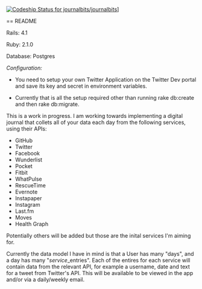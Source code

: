 [ ![Codeship Status for journalbits/journalbits](https://www.codeship.io/projects/e0b43c80-db92-0131-5e33-32348e3cf281/status)](https://www.codeship.io/projects/24458)]

== README

Rails: 4.1

Ruby: 2.1.0

Database: Postgres

*Configuration:*

* You need to setup your own Twitter Application on the Twitter Dev portal and save its key and secret in environment variables.

* Currently that is all the setup required other than running rake db:create and then rake db:migrate.


This is a work in progress. I am working towards implementing a digital journal that collets all of your data each day from the following services, using their APIs:

   * GitHub
   * Twitter
   * Facebook
   * Wunderlist
   * Pocket
   * Fitbit
   * WhatPulse
   * RescueTime
   * Evernote
   * Instapaper
   * Instagram
   * Last.fm
   * Moves
   * Health Graph

Potentially others will be added but those are the inital services I'm aiming for.

Currently the data model I have in mind is that a User has many "days", and a day has many "$service$_entries". Each of the entires for each service will contain data from the relevant API, for example a username, date and text for a tweet from Twitter's API. This will be available to be viewed in the app and/or via a daily/weekly email.
